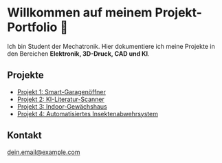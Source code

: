 # Willkommen auf meinem Projekt-Portfolio 🚀

Ich bin Student der Mechatronik. Hier dokumentiere ich meine Projekte in den Bereichen
**Elektronik, 3D-Druck, CAD und KI**.

## Projekte
- [Projekt 1: Smart-Garagenöffner](project1.md)
- [Projekt 2: KI-Literatur-Scanner](project2.md)
- [Projekt 3: Indoor-Gewächshaus](project3.md)
- [Projekt 4: Automatisiertes Insektenabwehrsystem](project4.md)

## Kontakt
dein.email@example.com
